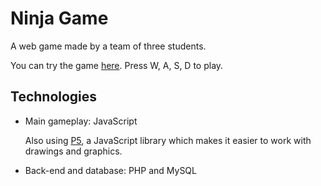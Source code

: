 # Ninja Game
 
A web game made by a team of three students. 

You can try the game [here](https://www.students.oamk.fi/~t6bada00/ninja_game/#play). Press W, A, S, D to play.

## Technologies
* Main gameplay: JavaScript 

  Also using [P5](https://p5js.org/), a JavaScript library which makes it easier to work with drawings and graphics.
  
* Back-end and database: PHP and MySQL
